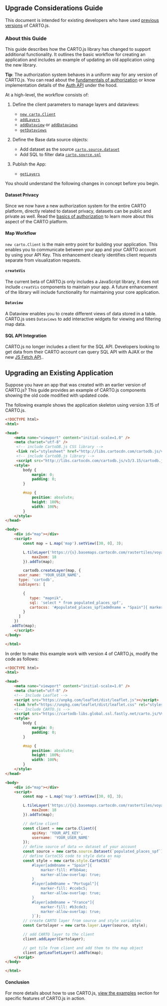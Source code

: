 ## Upgrade Considerations Guide

This document is intended for existing developers who have used [previous versions]({{site.cartojs_docs}}/reference/#versioning) of CARTO.js.

### About this Guide

This guide describes how the CARTO.js library has changed to support additional functionality. It outlines the basic workflow for creating an application and includes an example of updating an old application using the new library.

**Tip**: The authorization system behaves in a uniform way for any version of CARTO.js. You can read about the [fundamentals of authorization]({{site.fundamental_docs}}/authorization/) or know implementation details of the [Auth API]({{site.authapi_docs}}/) under the hood.

At a high-level, the workflow consists of:

 1. Define the client parameters to manage layers and dataviews:
     - [`new carto.Client`]({{site.cartojs_docs}}/reference/#cartoclient)
     - [`addLayers`]({{site.cartojs_docs}}/reference/#cartoclientaddlayer)
     - [`addDataview`]({{site.cartojs_docs}}/reference/#cartoclientadddataview) or [`addDataviews`]({{site.cartojs_docs}}/reference/#cartoclientadddataviews)
     - [`getDataviews`]({{site.cartojs_docs}}/reference/#cartoclientgetdataviews)

2. Define the Base data source objects:
    - Add dataset as the source [`carto.source.dataset`]({{site.cartojs_docs}}/reference/#cartosourcedataset)
    - Add SQL to filter data [`carto.source.sql`]({{site.cartojs_docs}}/reference/#cartosourcesql)

3. Publish the App:
    - [`getLayers`]({{site.cartojs_docs}}/reference/#cartoclientgetlayers)

You should understand the following changes in concept before you begin.

#### Dataset Privacy

Since we now have a new authorization system for the entire CARTO platform, directly related to dataset privacy, datasets can be public and private as well. Read the [basics of authorization]({{site.fundamental_docs}}/authorization/) to learn more about this aspect of the CARTO platform.

#### Map Workflow

`new carto.Client` is the main entry point for building your application. This enables you to communicate between your app and your CARTO account by using your API Key. This enhancement clearly identifies client requests separate from visualization requests.

#### `createVis`

The current beta of CARTO.js only includes a JavaScript library, it does not include `creatVis` components to maintain your app. A future enhancement of the library will include functionality for maintaining your core application.

#### `Dataview`

A Dataview enables you to create different views of data stored in a table. CARTO.js uses `Dataviews` to add interactive widgets for viewing and filtering map data.

#### SQL API Integration

CARTO.js no longer includes a client for the SQL API. Developers looking to get data from their CARTO account can query SQL API with AJAX or the new [JS Fetch API](https://developer.mozilla.org/en-US/docs/Web/API/Fetch_API)..

## Upgrading an Existing Application

Suppose you have an app that was created with an earlier version of CARTO.js? This guide provides an example of CARTO.js components showing the old code modified with updated code.

The following example shows the application skeleton using version 3.15 of CARTO.js.

```html
<!DOCTYPE html>
<html>

<head>
    <meta name="viewport" content="initial-scale=1.0" />
    <meta charset="utf-8" />
     <!-- include CartoDB.js CSS library -->
     <link rel="stylesheet" href="http://libs.cartocdn.com/cartodb.js/v3/3.15/themes/css/cartodb.css" />
     <!-- include CartoDB.js library -->
     <script src="http://libs.cartocdn.com/cartodb.js/v3/3.15/cartodb.js"></script>
    <style>
        body {
            margin: 0;
            padding: 0;
        }

        #map {
            position: absolute;
            height: 100%;
            width: 100%;
        }
    </style>
</head>

<body>
    <div id="map"></div>
    <script>
        const map = L.map('map').setView([30, 0], 3);

        L.tileLayer('https://{s}.basemaps.cartocdn.com/rastertiles/voyager_nolabels/{z}/{x}/{y}.png', {
            maxZoom: 18
        }).addTo(map);

        cartodb.createLayer(map, {
      user_name: 'YOUR_USER_NAME',
      type: 'cartodb',
      sublayers: [

        {
           type: "mapnik",
           sql: 'select * from populated_places_spf',
           cartocss: '#populated_places_spf[adm0name = "Spain"]{ marker-fill: #fbb4ae; marker-allow-overlap: true;}#populated_places_spf[adm0name = "Portugal"]{ marker-fill: #ccebc5; marker-allow-overlap: true;}#populated_places_spf[adm0name = "France"]{ marker-fill: #b3cde3; marker-allow-overlap: true;}'
        }
      ]
    })
  .addTo(map);
    </script>
</body>

</html>
```

In order to make this example work with version 4 of CARTO.js, modify the code as follows:

```html
<!DOCTYPE html>
<html>

<head>
    <meta name="viewport" content="initial-scale=1.0" />
    <meta charset="utf-8" />
    <!-- Include Leaflet -->
    <script src="https://unpkg.com/leaflet/dist/leaflet.js"></script>
    <link href="https://unpkg.com/leaflet/dist/leaflet.css" rel="stylesheet">
    <!-- Include CARTO.js -->
    <script src="https://cartodb-libs.global.ssl.fastly.net/carto.js/%VERSION%/carto.min.js"></script>
    <style>
        body {
            margin: 0;
            padding: 0;
        }

        #map {
            position: absolute;
            height: 100%;
            width: 100%;
        }
    </style>
</head>

<body>
    <div id="map"></div>
    <script>
        const map = L.map('map').setView([30, 0], 3);

        L.tileLayer('https://{s}.basemaps.cartocdn.com/rastertiles/voyager_nolabels/{z}/{x}/{y}.png', {
            maxZoom: 18
        }).addTo(map);

        // define client
        const client = new carto.Client({
            apiKey: 'YOUR_API_KEY',
            username: 'YOUR_USER_NAME'
        });
        // define source of data => dataset of your account
        const source = new carto.source.Dataset(`populated_places_spf`);
        // define CartoCSS code to style data on map
        const style = new carto.style.CartoCSS(`
            #layer[adm0name = "Spain"]{
                marker-fill: #fbb4ae;
                marker-allow-overlap: true;
            }
            #layer[adm0name = "Portugal"]{
                marker-fill: #ccebc5;
                marker-allow-overlap: true;
            }
            #layer[adm0name = "France"]{
                marker-fill: #b3cde3;
                marker-allow-overlap: true;
            }`);
        // create CARTO layer from source and style variables
        const Cartolayer = new carto.layer.Layer(source, style);

        // add CARTO layer to the client
        client.addLayer(Cartolayer);

        // get tile from client and add them to the map object
        client.getLeafletLayer().addTo(map);
    </script>
</body>

</html>
```

#### Conclusion

For more details about how to use CARTO.js, [view the examples]({{site.cartojs_docs}}/examples/) section for specific features of CARTO.js in action.
